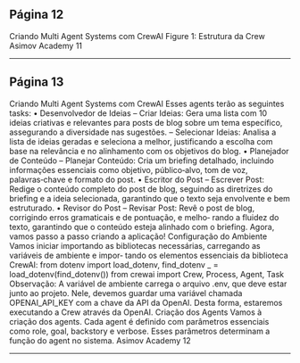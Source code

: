 ## Página 12

Criando Multi Agent Systems com CrewAI
Figure 1: Estrutura da Crew
Asimov Academy
11


---
## Página 13

Criando Multi Agent Systems com CrewAI
Esses agents terão as seguintes tasks:
• Desenvolvedor de Ideias
– Criar Ideias: Gera uma lista com 10 ideias criativas e relevantes para posts de blog sobre
um tema específico, assegurando a diversidade nas sugestões.
– Selecionar Ideias: Analisa a lista de ideias geradas e seleciona a melhor, justificando a
escolha com base na relevância e no alinhamento com os objetivos do blog.
• Planejador de Conteúdo
– Planejar Conteúdo: Cria um briefing detalhado, incluindo informações essenciais como
objetivo, público‑alvo, tom de voz, palavras‑chave e formato do post.
• Escritor do Post
– Escrever Post: Redige o conteúdo completo do post de blog, seguindo as diretrizes do
briefing e a ideia selecionada, garantindo que o texto seja envolvente e bem estruturado.
• Revisor do Post
– Revisar Post: Revê o post de blog, corrigindo erros gramaticais e de pontuação, e melho‑
rando a fluidez do texto, garantindo que o conteúdo esteja alinhado com o briefing.
Agora, vamos passo a passo criando a aplicação!
Configuração do Ambiente
Vamos iniciar importando as bibliotecas necessárias, carregando as variáveis de ambiente e impor‑
tando os elementos essenciais da biblioteca CrewAI:
from dotenv import load_dotenv, find_dotenv
_ = load_dotenv(find_dotenv())
from crewai import Crew, Process, Agent, Task
Observação: A variável de ambiente carrega o arquivo .env, que deve estar junto ao projeto. Nele,
devemos guardar uma variável chamada OPENAI_API_KEY com a chave da API da OpenAI. Desta
forma, estaremos executando a Crew através da OpenAI.
Criação dos Agents
Vamos à criação dos agents. Cada agent é definido com parâmetros essenciais como role, goal,
backstory e verbose. Esses parâmetros determinam a função do agent no sistema.
Asimov Academy
12


---